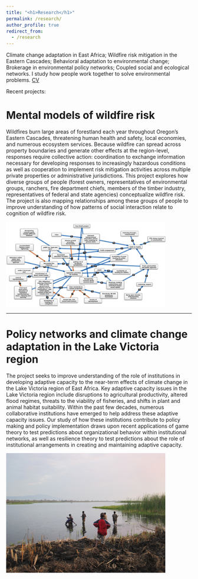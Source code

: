 ```yaml
---
title: "<h1>Research</h1>"
permalink: /research/
author_profile: true
redirect_from: 
  - /research
---
```


Climate change adaptation in East Africa; Wildfire risk mitigation in the Eastern Cascades; Behavioral adaptation to environmental change; Brokerage in environmental policy networks; Coupled social and ecological networks. I study how people work together to solve environmental problems. <a href='https://www.dropbox.com/s/aovm8pqlzpefymo/Matthew%20Hamilton%20CV.pdf?dl=0'>CV</a>

Recent projects:

# Mental models of wildfire risk

Wildfires burn large areas of forestland each year throughout Oregon’s Eastern Cascades, threatening human health and safety, local economies, and numerous ecosystem services. Because wildfire can spread across property boundaries and generate other effects at the region-level, responses require collective action: coordination to exchange information necessary for developing responses to increasingly hazardous conditions as well as cooperation to implement risk mitigation activities across multiple private properties or administrative jurisdictions. This project explores how diverse groups of people (forest owners, representatives of environmental groups, ranchers, fire department chiefs, members of the timber industry, representatives of federal and state agencies) conceptualize wildfire risk. The project is also mapping relationships among these groups of people to improve understanding of how patterns of social interaction relate to cognition of wildfire risk. 

<img src="../images/firemmodel.png" style = "max-width:45vw">

---

# Policy networks and climate change adaptation in the Lake Victoria region

The project seeks to improve understanding of the role of institutions in developing adaptive capacity to the near-term effects of climate change in the Lake Victoria region of East Africa. Key adaptive capacity issues in the Lake Victoria region include disruptions to agricultural productivity, altered flood regimes, threats to the viability of fisheries, and shifts in plant and animal habitat suitability. Within the past few decades, numerous collaborative institutions have emerged to help address these adaptive capacity issues. Our study of how these institutions contribute to policy making and policy implementation draws upon recent applications of game theory to test predictions about organizational behavior within institutional networks, as well as resilience theory to test predictions about the role of institutional arrangements in creating and maintaining adaptive capacity.

<img src="../images/kidsonlake_lowres.jpg" style = "max-width:45vw">



